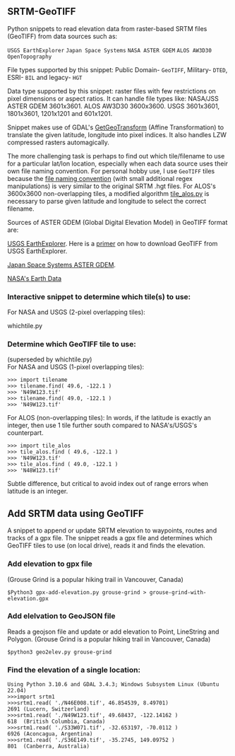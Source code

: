 ## SRTM-GeoTIFF
Python snippets to read elevation data from raster-based SRTM files (GeoTIFF) from data sources such as:

`USGS EarthExplorer` `Japan Space Systems` `NASA ASTER GDEM`  `ALOS AW3D30` `OpenTopography`

File types supported by this snippet: Public Domain- `GeoTIFF`, Military- `DTED`, ESRI- `BIL` and legacy- `HGT`

Data type supported by this snippet: raster files with few restrictions on pixel dimensions or aspect ratios. It can handle file types like: NASA/JSS ASTER GDEM 3601x3601. ALOS AW3D30 3600x3600. USGS 3601x3601, 1801x3601, 1201x1201 and 601x1201.

Snippet makes use of GDAL's [GetGeoTransform](https://gdal.org/tutorials/geotransforms_tut.html) (Affine Transformation) to translate the given latitude, longitude into pixel indices. It also handles LZW compressed rasters automagically.

The more challenging task is perhaps to find out which tile/filename to use for a particular lat/lon location, especially when each data source uses their own file naming convention. For personal hobby use, I use `GeoTIFF` tiles because the [file naming convention](/library/whichtile.py) (with small additional regex manipulations) is very similar to the original SRTM .hgt files. For ALOS's 3600x3600 non-overlapping tiles, a modified algorithm [tile_alos.py](/library/tile_alos.py) is necessary to parse given latitude and longitude to select the correct filename.

Sources of ASTER GDEM (Global Digital Elevation Model) in GeoTIFF format are:

[USGS EarthExplorer](https://earthexplorer.usgs.gov/). Here is a [primer](/EarthExplorer.md) on how to download GeoTIFF from USGS EarthExplorer.

[Japan Space Systems ASTER GDEM](https://gdemdl.aster.jspacesystems.or.jp/index_en.html).

[NASA's Earth Data](https://search.earthdata.nasa.gov/search/) 

### Interactive snippet to determine which tile(s) to use:

For NASA and USGS (2-pixel overlapping tiles):

whichtile.py

### Determine which GeoTIFF tile to use:

(superseded by whichtile.py)<br>For NASA and USGS (1-pixel overlapping tiles):
```
>>> import tilename
>>> tilename.find( 49.6, -122.1 )
>>> 'N49W123.tif'
>>> tilename.find( 49.0, -122.1 )
>>> 'N49W123.tif'
```
For ALOS (non-overlapping tiles):
In words, if the latitude is exactly an integer, then use 1 tile further south compared to NASA's/USGS's counterpart.
```
>>> import tile_alos
>>> tile_alos.find ( 49.6, -122.1 )
>>> 'N49W123.tif'
>>> tile_alos.find ( 49.0, -122.1 )
>>> 'N48W123.tif'
```
Subtle difference, but critical to avoid index out of range errors when latitude is an integer.

## Add SRTM data using GeoTIFF
A snippet to append or update SRTM elevation to waypoints, routes and tracks of a gpx file.
The snippet reads a gpx file and determines which GeoTIFF tiles to use (on local drive), reads it and finds the elevation.

### Add elevation to gpx file
(Grouse Grind is a popular hiking trail in Vancouver, Canada)
```
$Python3 gpx-add-elevation.py grouse-grind > grouse-grind-with-elevation.gpx
```
### Add elelvation to GeoJSON file
Reads a geojson file and update or add elevation to Point, LineString and Polygon.
(Grouse Grind is a popular hiking trail in Vancouver, Canada)
```
$python3 geo2elev.py grouse-grind
```
### Find the elevation of a single location:
```
Using Python 3.10.6 and GDAL 3.4.3; Windows Subsystem Linux (Ubuntu 22.04)
>>>import srtm1
>>>srtm1.read( './N46E008.tif', 46.854539, 8.49701)
2691 (Lucern, Switzerland)
>>>srtm1.read( './N49W123.tif', 49.68437, -122.14162 )
618  (British Columbia, Canada)
>>>srtm1.read( './S33W071.tif', -32.653197, -70.0112 )
6926 (Aconcagua, Argentina)
>>>srtm1.read( './S36E149.tif', -35.2745, 149.09752 )
801  (Canberra, Australia)
```
